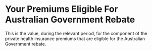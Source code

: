 # Your Premiums Eligible For Australian Government Rebate
This is the value, during the relevant period, for the component of the private health insurance premiums that are eligible for the Australian Government rebate.